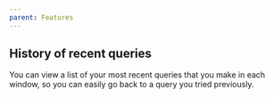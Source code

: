 ```yaml
---
parent: Features
---
```


## History of recent queries

You can view a list of your most recent queries that you make in each window, so you can easily go
back to a query you tried previously.
